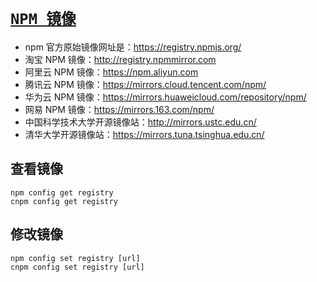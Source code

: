# [`NPM 镜像`](/)

- npm 官方原始镜像网址是：<https://registry.npmjs.org/>
- 淘宝 NPM 镜像：<http://registry.npmmirror.com>
- 阿里云 NPM 镜像：<https://npm.aliyun.com>
- 腾讯云 NPM 镜像：<https://mirrors.cloud.tencent.com/npm/>
- 华为云 NPM 镜像：<https://mirrors.huaweicloud.com/repository/npm/>
- 网易 NPM 镜像：<https://mirrors.163.com/npm/>
- 中国科学技术大学开源镜像站：<http://mirrors.ustc.edu.cn/>
- 清华大学开源镜像站：<https://mirrors.tuna.tsinghua.edu.cn/>

## 查看镜像

```shell
npm config get registry
cnpm config get registry
```

## 修改镜像

```shell
npm config set registry [url]
cnpm config set registry [url]
```
